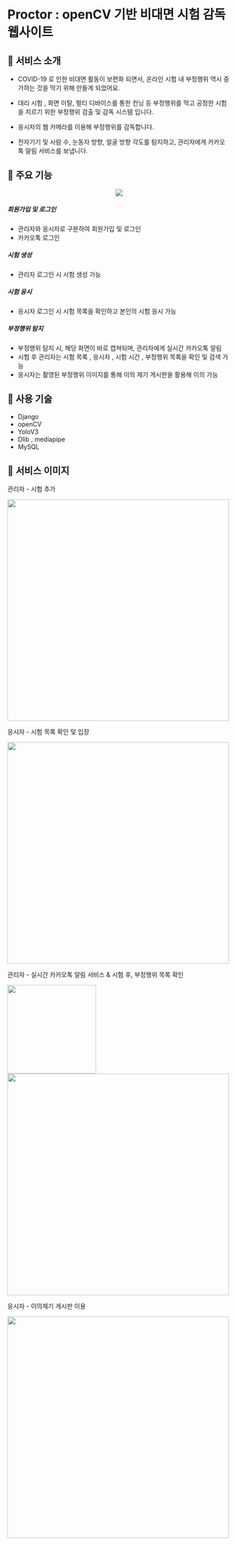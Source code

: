 
# Proctor : openCV 기반 비대면 시험 감독 웹사이트


## 📌 서비스 소개



- COVID-19 로 인한 비대면 활동이 보편화 되면서, 온라인 시험 내 부정행위 역시 증가하는 것을 막기 위해 만들게 되었어요.

- 대리 시험 , 화면 이탈, 멀티 디바이스를 통한 컨닝 등 부정행위를 막고 공정한 시험을 치르기 위한 부정행위 검출 및 감독 시스템 입니다.

- 응시자의 웹 카메라를 이용해 부정행위를 감독합니다.

- 전자기기 및 사람 수, 눈동자 방향, 얼굴 방향 각도를 탐지하고, 관리자에게 카카오톡 알림 서비스를 보냅니다.


## 📌 주요 기능

<p align="center">
  <img src="https://github.com/HyunnS2/Proctor/assets/105518951/c7d58fdb-38af-4d3f-9bf4-ec0c2c79262e">
</p>


##### 회원가입 및 로그인
- 관리자와 응시자로 구분하여 회원가입 및 로그인
- 카카오톡 로그인

##### 시험 생성
- 관리자 로그인 시 시험 생성 가능


##### 시험 응시
- 응시자 로그인 시 시험 목록을 확인하고 본인의 시험 응시 가능


##### 부정행위 탐지
- 부정행위 탐지 시, 해당 화면이 바로 캡쳐되며, 관리자에게 실시간 카카오톡 알림
- 시험 후 관리자는 시험 목록 , 응시자 , 시험 시간 , 부정행위 목록을 확인 및 검색 가능
- 응시자는 촬영된 부정행위 이미지를 통해 이의 제기 게시판을 활용해 이의 가능


## 📌 사용 기술

- Django
- openCV
- YoloV3
- Dlib , mediapipe
- MySQL


##  📌 서비스 이미지

관리자 - 시험 추가

<p>
	<img width="500px" src="https://github.com/HyunnS2/Proctor/assets/105518951/f91ca704-fe94-44b0-903b-633a39fab5b7">
</p>

응시자 - 시험 목록 확인 및 입장

<p>
    <img width="500px" src = "https://github.com/HyunnS2/Proctor/assets/105518951/40669ceb-f3a9-4336-abbf-06a6c02e01c2">
</p>


관리자 - 실시간 카카오톡 알림 서비스 & 시험 후, 부정행위 목록 확인

<p>
	<img width="200px" src ="https://github.com/HyunnS2/Proctor/assets/105518951/c955aa2c-7909-48a4-aa95-eb98000f3626">
	<img width="500px" src ="https://github.com/HyunnS2/Proctor/assets/105518951/e7e9ea4a-a1a1-4faa-8837-4eaeeb4d739a">
<p>

응시자 - 이의제기 게시판 이용

<p>
	<img width="500px" src = "https://github.com/HyunnS2/Proctor/assets/105518951/f79f38b3-8e7b-4ef2-b379-f662252a2803">
</p>

